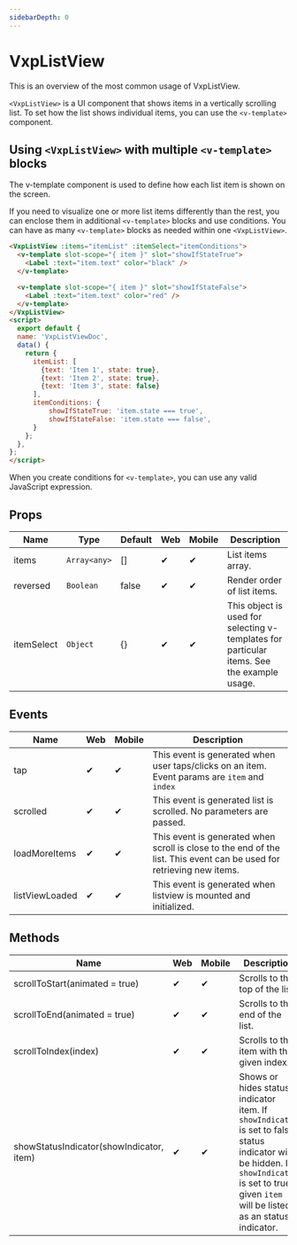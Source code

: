 ```yaml
---
sidebarDepth: 0
---
```


# VxpListView

This is an overview of the most common usage of VxpListView. 

`<VxpListView>` is a UI component that shows items in a vertically scrolling list. To set how the list shows individual items, you can use the `<v-template>` component.

<DocExampleBox :liveDemoMode="true">
<VxpListViewDoc />
</DocExampleBox>

## Using `<VxpListView>` with multiple `<v-template>` blocks

The v-template component is used to define how each list item is shown on the screen.

If you need to visualize one or more list items differently than the rest, you can enclose them in additional `<v-template>` blocks and use conditions. You can have as many `<v-template>` blocks as needed within one `<VxpListView>`.

```html
<VxpListView :items="itemList" :itemSelect="itemConditions">
  <v-template slot-scope="{ item }" slot="showIfStateTrue">
    <Label :text="item.text" color="black" />
  </v-template>

  <v-template slot-scope="{ item }" slot="showIfStateFalse">
    <Label :text="item.text" color="red" />
  </v-template>
</VxpListView>
<script>
  export default {
  name: 'VxpListViewDoc',
  data() {
    return {
      itemList: [
        {text: 'Item 1', state: true},
        {text: 'Item 2', state: true},
        {text: 'Item 3', state: false}
      ],
      itemConditions: {
          showIfStateTrue: 'item.state === true',
          showIfStateFalse: 'item.state === false',
      }
    };
  },
};
</script>
```

When you create conditions for `<v-template>`, you can use any valid JavaScript expression.

## Props

| Name       | Type         | Default | Web | Mobile | Description |
| ---------- | ------------ | ------- | --- | ------ | ----------- |
| items      | `Array<any>` | []      | ✔   | ✔      | List items array. |
| reversed   | `Boolean`    | false   | ✔   | ✔      | Render order of list items. |
| itemSelect | `Object`     | {}      | ✔   | ✔      | This object is used for selecting v-templates for particular items. See the example usage. |

## Events

| Name          | Web | Mobile | Description |
| ------------- | --- | ------ | ----------- |
| tap           | ✔   | ✔      | This event is generated when user taps/clicks on an item. Event params are `item` and `index`|
| scrolled      | ✔   | ✔      | This event is generated list is scrolled. No parameters are passed.|
| loadMoreItems | ✔   | ✔      | This event is generated when scroll is close to the end of the list. This event can be used for retrieving new items.|
| listViewLoaded | ✔   | ✔      | This event is generated when listview is mounted and initialized. |

## Methods

| Name                                    | Web | Mobile | Description |
| --------------------------------------- | --- | ------ | ----------- |
| scrollToStart(animated = true)          | ✔   | ✔      | Scrolls to the top of the list. |
| scrollToEnd(animated = true)            | ✔   | ✔      | Scrolls to the end of the list.|
| scrollToIndex(index)                    | ✔   | ✔      | Scrolls to the item with the given index. |
| showStatusIndicator(showIndicator, item)| ✔   | ✔      | Shows or hides status indicator item. If `showIndicator` is set to false, status indicator will be hidden. If `showIndicator` is set to true, given `item` will be listed as an status indicator.  |

